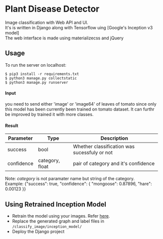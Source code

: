# Plant Disease Detector
Image classification with Web API and UI.<br>
It's is written in Django along with Tensorflow uing [Google's Inception v3 model]<br>
The web interface is made using materializecss and jQuery<br>


## Usage

To run the server on localhost:

```
$ pip3 install -r requirements.txt
$ python3 manage.py collectstatic
$ python3 manage.py runserver
```

#### Input
you need to send either 'image' or 'image64' of leaves of tomato since only this model has been currently been trained on tomato dataset. It can furthr be improved by trained it with more classes.

#### Result
Parameter    | Type                | Description
------------ | ------------------- | --------------------------------------------
success      | bool                | Whether classification was sucessfuly or not 
confidence   | category, float     | pair of category and it's confidence

Note: *category* is not paramater name but string of the category.<br> 
Example:  {"success": true, "confidence": {  "mongoose": 0.87896, "hare": 0.00123 }}


## Using Retrained Inception Model
* Retrain the model using your images. Refer [here](https://www.tensorflow.org/tutorials/image_retraining).
* Replace the generated graph and label files in `/classify_image/inception_model/`
* Deploy the Django project

